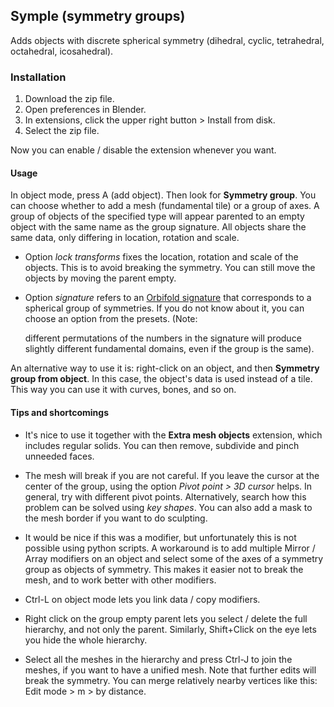 ## Symple (symmetry groups)

Adds objects with discrete spherical symmetry (dihedral, cyclic,
tetrahedral, octahedral, icosahedral).

### Installation

1. Download the zip file.
2. Open preferences in Blender.
3. In extensions, click the upper right button > Install from disk.
4. Select the zip file.

Now you can enable / disable the extension whenever you want.

#### Usage

In object mode, press A (add object). Then look for **Symmetry
group**. You can choose whether to add a mesh (fundamental tile) or a
group of axes. A group of objects of the specified type will appear
parented to an empty object with the same name as the group
signature. All objects share the same data, only differing in
location, rotation and scale.

* Option *lock transforms* fixes the location, rotation and scale of
the objects. This is to avoid breaking the symmetry. You can still
move the objects by moving the parent empty.

* Option *signature* refers to an [Orbifold
  signature](https://en.wikipedia.org/wiki/Orbifold_notation) that
  corresponds to a spherical group of symmetries. If you do not know
  about it, you can choose an option from the presets. (Note:

  different permutations of the numbers in the signature will produce
  slightly different fundamental domains, even if the group is the
  same).

An alternative way to use it is: right-click on an object, and then
**Symmetry group from object**. In this case, the object's data is
used instead of a tile. This way you can use it with curves, bones,
and so on.

#### Tips and shortcomings

* It's nice to use it together with the **Extra mesh objects**
extension, which includes regular solids. You can then remove,
subdivide and pinch unneeded faces.

* The mesh will break if you are not careful. If you leave the cursor
  at the center of the group, using the option *Pivot point > 3D
  cursor* helps. In general, try with different pivot
  points. Alternatively, search how this problem can be solved using
  *key shapes*. You can also add a mask to the mesh border if you want
  to do sculpting.
  
* It would be nice if this was a modifier, but unfortunately this is
  not possible using python scripts. A workaround is to add multiple
  Mirror / Array modifiers on an object and select some of the axes of
  a symmetry group as objects of symmetry. This makes it easier not to
  break the mesh, and to work better with other modifiers.

* Ctrl-L on object mode lets you link data / copy modifiers.

* Right click on the group empty parent lets you select / delete the
  full hierarchy, and not only the parent. Similarly, Shift+Click on
  the eye lets you hide the whole hierarchy.
  
* Select all the meshes in the hierarchy and press Ctrl-J to join the
  meshes, if you want to have a unified mesh. Note that further edits
  will break the symmetry. You can merge relatively nearby vertices
  like this: Edit mode > m > by distance.
